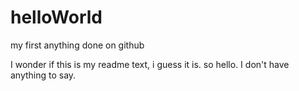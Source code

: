 # helloWorld
my first anything done on github


I wonder if this is my readme text, i guess it is.  so hello.  I don't have anything to say.
